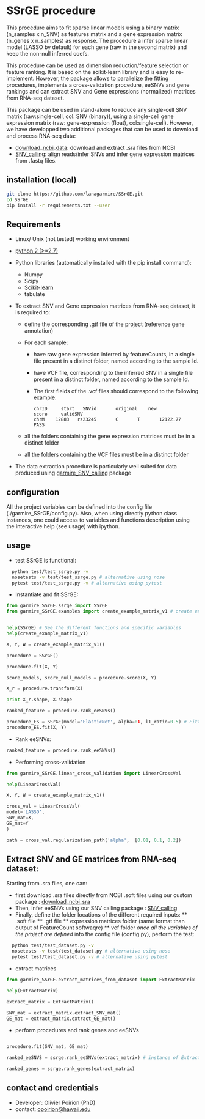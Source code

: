 # SSrGE procedure

This procedure aims to fit sparse linear models using a binary matrix (n_samples x n_SNV) as features matrix and a gene expression matrix (n_genes x n_samples) as response. The procedure a infer sparse linear model (LASSO by default) for each gene (raw in the second matrix) and keep the non-null inferred coefs.

This procedure can be used as dimension reduction/feature selection or feature ranking. It is based on the scikit-learn library and is easy to re-implement. However, the package allows to parallelize the fitting procedures, implements a cross-validation procedure, eeSNVs and gene rankings and can extract SNV and Gene expressions (normalized) matrices from RNA-seq dataset.

This package can be used in stand-alone to reduce any single-cell SNV matrix (raw:single-cell, col: SNV (binary)), using a single-cell gene expression matrix (raw: gene-expression (float), col:single-cell). However, we have developped two additional packages that can be used to download and process RNA-seq data:
* [download_ncbi_data](https://github.com/lanagarmire/download_ncbi_sra): download and extract .sra files from NCBI
* [SNV_calling](https://github.com/lanagarmire/SNV_calling): align reads/infer SNVs and infer gene expression matrices from .fastq files.


## installation (local)

```bash
git clone https://github.com/lanagarmire/SSrGE.git
cd SSrGE
pip install -r requirements.txt --user
```

## Requirements
* Linux/ Unix (not tested) working environment
* [python 2 (>=2.7)](https://www.python.org/download/releases/2.7.2/)
* Python libraries (automatically installed with the pip install command):
  * Numpy
  * Scipy
  * [Scikit-learn](http://scikit-learn.org/)
  * tabulate

* To extract SNV and Gene expression matrices from RNA-seq dataset, it is required to:
  * define the corresponding .gtf file of the project (reference gene annotation)
  * For each sample:
    * have raw gene expression inferred by featureCounts, in a single file present in a distinct folder, named according to the sample Id.
    * have VCF file, corresponding to the inferred SNV in a single file present in a distinct folder, named according to the sample Id.
    * The first fields of the .vcf files should correspond to the following example:

      ```text
      chrID     start   SNVid       original    new           score     validSNV
      chrM    12883   rs23245       C       T       12122.77        PASS
      ```

  * all the folders containing the gene expression matrices must be in a distinct folder
  * all the folders containing the VCF files must be in a distinct folder

* The data extraction procedure is particularly well suited for data produced using [garmire_SNV_calling](https://gitlab.com/Grouumf/garmire_SNV_calling) package

## configuration
All the project variables can be defined into the config file (./garmire_SSrGE/config.py). Also, when using directly python class instances, one could access to variables and functions description using the interactive help (see usage) with ipython.


## usage
* test SSrGE is functional:
```bash
  python test/test_ssrge.py -v
  nosetests -v test/test_ssrge.py # alternative using nose
  pytest test/test_ssrge.py -v # alternative using pytest
  ```

* Instantiate and fit SSrGE:

```python
from garmire_SSrGE.ssrge import SSrGE
from garmire_SSrGE.examples import create_example_matrix_v1 # create examples matrices


help(SSrGE) # See the different functions and specific variables
help(create_example_matrix_v1)

X, Y, W = create_example_matrix_v1()

procedure = SSrGE()

procedure.fit(X, Y)

score_models, score_null_models = procedure.score(X, Y)

X_r = procedure.transform(X)

print X_r.shape, X.shape

ranked_feature = procedure.rank_eeSNVs()

procedure_ES = SSrGE(model='ElasticNet', alpha=01, l1_ratio=0.5) # Fitting using sklearn ElasticNet instead
procedure_ES.fit(X, Y)

```

* Rank eeSNVs:

```python
ranked_feature = procedure.rank_eeSNVs()
```

* Performing cross-validation

```python
from garmire_SSrGE.linear_cross_validation import LinearCrossVal

help(LinearCrossVal)

X, Y, W = create_example_matrix_v1()

cross_val = LinearCrossVal(
model='LASSO',
SNV_mat=X,
GE_mat=Y
)

path = cross_val.regularization_path('alpha',  [0.01, 0.1, 0.2])
```

## Extract SNV and GE matrices from RNA-seq dataset:
   Starting from .sra files, one can:
   * first download .sra files directly from NCBI .soft files using our custom package : [download_ncbi_sra](https://github.com/lanagarmire/download_ncbi_sra.git)
   * Then, infer eeSNVs using our SNV calling package : [SNV_calling](https://github.com/lanagarmire/SNV_calling.git)
   * Finally, define the folder locations of the different required inputs:
   ** .soft file
   ** .gtf file
   ** expression matrices folder (same format than output of FeatureCount softwaqre)
   ** vcf folder
   *once all the variables of the project are defined* into the config file (config.py), perform the test:

```bash
  python test/test_dataset.py -v
  nosetests -v test/test_dataset.py # alternative using nose
  pytest test/test_dataset.py -v # alternative using pytest
  ```

* extract matrices

```python
from garmire_SSrGE.extract_matrices_from_dataset import ExtractMatrix

help(ExtractMatrix)

extract_matrix = ExtractMatrix()

SNV_mat = extract_matrix.extract_SNV_mat()
GE_mat = extract_matrix.extract_GE_mat()
```

* perform procedures and rank genes and eeSNVs

```python

procedure.fit(SNV_mat, GE_mat)

ranked_eeSNVS = ssrge.rank_eeSNVs(extract_matrix) # instance of ExtractMatrix is required to obtain eeSNV ids and names

ranked_genes = ssrge.rank_genes(extract_matrix)
```

## contact and credentials
* Developer: Olivier Poirion (PhD)
* contact: opoirion@hawaii.edu